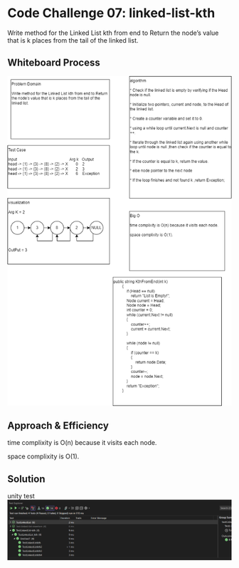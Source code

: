 # Code Challenge 07: linked-list-kth
Write method for the Linked List kth from end to Return the node’s value that is k places from the tail of the linked list.


## Whiteboard Process
![Whiteboard for linked-list-kth](linked-list-kth/Asserts/cc7.png)

## Approach & Efficiency
time complixity is O(n) because it visits each node.

space complixity is O(1).

## Solution
unity test
![Whiteboard for linked-list-kth](linked-list-kth/Asserts/testkth.png)


